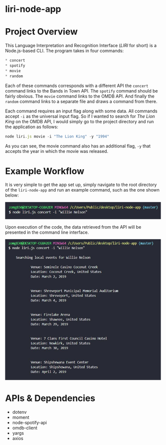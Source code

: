 # liri-node-app

# Project Overview
This Language Interpretation and Recognition Interface (*LIRI* for short) is a Node.js-based CLI. The program takes in four commands: 

```javascript
* concert
* spotify
* movie
* random
```

Each of these commands corresponds with a different API the `concert ` command links to the Bands in Town API. The `spotify` command should be fairly obvious. The `movie` command links to the OMDB API. And finally the `random` command links to a separate file and draws a command from there.

Each command requires an input flag along with some data. All commands accept `-i` as the universal input flag. So if I wanted to search for *The Lion King* on the OMDB API, I would simply go to the project directory and run the application as follows:

```javascript
node liri.js movie -i "The Lion King" -y "1994"
```

As you can see, the movie command also has an additional flag, `-y` that accepts the year in which the movie was released.

# Example Workflow

It is very simple to get the app set up, simply navigate to the root directory of the `liri-node-app` and run an example command, such as the one shown below:

![Code Demonstration](/assets/images/Capture1.JPG?raw=true)

Upon execution of the code, the data retrieved from the API will be presented in the command line interface.

![Code Demonstration](/assets/images/Capture2.JPG?raw=true)

# APIs & Dependencies
* dotenv
* moment
* node-spotify-api
* omdb-client
* yargs
* axios